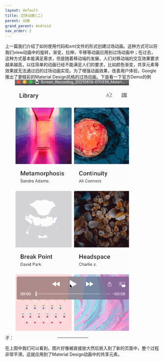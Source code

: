 ```yaml
---
layout: default
title: 过场动画(二)
parent: 动画
grand_parent: Android
nav_order: 2
---
```

上一篇我们介绍了如何使用代码和xml文件的形式创建过场动画。这种方式可以将我们view动画中的旋转，渐变，拉伸，平移等动画应用到过场动画中；在过去，这种方式基本能满足需求，但是随着移动端的发展，人们对移动端的交互效果要求越来越高，以往简单的动画已经不能满足人们的要求，比如颜色渐变，共享元素等效果就无法通过旧的过场动画实现。为了增强动画效果，改善用户体验，Google推出了更精彩的Material Design风格的过场动画。下面看一下官方Demo的例子：
![Alt text](https://raw.githubusercontent.com/guozhf/guozhf.github.io/master/assets/images/640.gif "打包流程图")

在上图中我们可以看到，图片好像被直接放大然后嵌入到了新的页面中，整个过程非常平滑。这就应用到了Material Design动画中的共享元素。